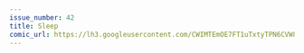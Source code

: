 ```yaml
---
issue_number: 42
title: Sleep
comic_url: https://lh3.googleusercontent.com/CWIMTEmOE7FT1uTxtyTPN6CVW8Ijt2ziQMLpNUOU9tBL1H8T5g6t4r0UTh4OV4kfW52c9sO79HFIOIpcz0CuMk71RYkOeDRhvAxQZW_FAnh_s88vKWHKo3HaJ-kFR4YJz2ZEzUPw1A=w1200
---
```

